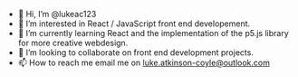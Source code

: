 - 👋 Hi, I’m @lukeac123
- 👀 I’m interested in React / JavaScript front end developement.
- 🌱 I’m currently learning React and the implementation of the p5.js library for more creative webdesign.
- 💞️ I’m looking to collaborate on front end development projects.
- 📫 How to reach me email me on luke.atkinson-coyle@outlook.com


